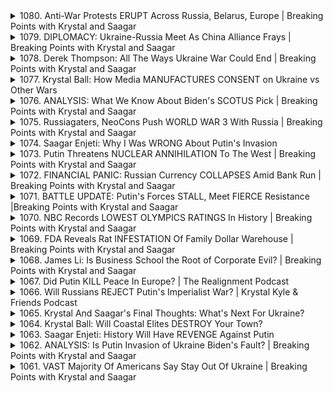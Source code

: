 <details>
<summary>1080. Anti-War Protests ERUPT Across Russia, Belarus, Europe | Breaking Points with Krystal and Saagar</summary><br>

<a href="https://www.youtube.com/watch?v=HuT3s427QbM" target="_blank">
    <img src="https://img.youtube.com/vi/HuT3s427QbM/maxresdefault.jpg" 
        alt="[Youtube]" width="200">
</a>

# Anti-War Protests ERUPT Across Russia, Belarus, Europe | Breaking Points with Krystal and Saagar


</details>

<details>
<summary>1079. DIPLOMACY: Ukraine-Russia Meet As China Alliance Frays | Breaking Points with Krystal and Saagar</summary><br>

<a href="https://www.youtube.com/watch?v=I3r63oTjimE" target="_blank">
    <img src="https://img.youtube.com/vi/I3r63oTjimE/maxresdefault.jpg" 
        alt="[Youtube]" width="200">
</a>

# DIPLOMACY: Ukraine-Russia Meet As China Alliance Frays | Breaking Points with Krystal and Saagar


</details>

<details>
<summary>1078. Derek Thompson: All The Ways Ukraine War Could End | Breaking Points with Krystal and Saagar</summary><br>

<a href="https://www.youtube.com/watch?v=UHLAxU4NaEg" target="_blank">
    <img src="https://img.youtube.com/vi/UHLAxU4NaEg/maxresdefault.jpg" 
        alt="[Youtube]" width="200">
</a>

# Derek Thompson: All The Ways Ukraine War Could End | Breaking Points with Krystal and Saagar


</details>

<details>
<summary>1077. Krystal Ball: How Media MANUFACTURES CONSENT on Ukraine vs Other Wars</summary><br>

<a href="https://www.youtube.com/watch?v=Ob9YXUe6GdM" target="_blank">
    <img src="https://img.youtube.com/vi/Ob9YXUe6GdM/maxresdefault.jpg" 
        alt="[Youtube]" width="200">
</a>

# Krystal Ball: How Media MANUFACTURES CONSENT on Ukraine vs Other Wars


</details>

<details>
<summary>1076. ANALYSIS: What We Know About Biden's SCOTUS Pick | Breaking Points with Krystal and Saagar</summary><br>

<a href="https://www.youtube.com/watch?v=HLA-5czalFc" target="_blank">
    <img src="https://img.youtube.com/vi/HLA-5czalFc/maxresdefault.jpg" 
        alt="[Youtube]" width="200">
</a>

# ANALYSIS: What We Know About Biden's SCOTUS Pick | Breaking Points with Krystal and Saagar


</details>

<details>
<summary>1075. Russiagaters, NeoCons Push WORLD WAR 3 With Russia | Breaking Points with Krystal and Saagar</summary><br>

<a href="https://www.youtube.com/watch?v=M1xLu4DvlzY" target="_blank">
    <img src="https://img.youtube.com/vi/M1xLu4DvlzY/maxresdefault.jpg" 
        alt="[Youtube]" width="200">
</a>

# Russiagaters, NeoCons Push WORLD WAR 3 With Russia | Breaking Points with Krystal and Saagar


</details>

<details>
<summary>1074. Saagar Enjeti: Why I Was WRONG About Putin's Invasion</summary><br>

<a href="https://www.youtube.com/watch?v=HvVLgTeObPs" target="_blank">
    <img src="https://img.youtube.com/vi/HvVLgTeObPs/maxresdefault.jpg" 
        alt="[Youtube]" width="200">
</a>

# Saagar Enjeti: Why I Was WRONG About Putin's Invasion


</details>

<details>
<summary>1073. Putin Threatens NUCLEAR ANNIHILATION To The West | Breaking Points with Krystal and Saagar</summary><br>

<a href="https://www.youtube.com/watch?v=urGPCTZiTIg" target="_blank">
    <img src="https://img.youtube.com/vi/urGPCTZiTIg/maxresdefault.jpg" 
        alt="[Youtube]" width="200">
</a>

# Putin Threatens NUCLEAR ANNIHILATION To The West | Breaking Points with Krystal and Saagar


</details>

<details>
<summary>1072. FINANCIAL PANIC: Russian Currency COLLAPSES Amid Bank Run | Breaking Points with Krystal and Saagar</summary><br>

<a href="https://www.youtube.com/watch?v=9914rEXdtKQ" target="_blank">
    <img src="https://img.youtube.com/vi/9914rEXdtKQ/maxresdefault.jpg" 
        alt="[Youtube]" width="200">
</a>

# FINANCIAL PANIC: Russian Currency COLLAPSES Amid Bank Run | Breaking Points with Krystal and Saagar


</details>

<details>
<summary>1071. BATTLE UPDATE: Putin's Forces STALL, Meet FIERCE Resistance |Breaking Points with Krystal and Saagar</summary><br>

<a href="https://www.youtube.com/watch?v=dE8geHDG6-A" target="_blank">
    <img src="https://img.youtube.com/vi/dE8geHDG6-A/maxresdefault.jpg" 
        alt="[Youtube]" width="200">
</a>

# BATTLE UPDATE: Putin's Forces STALL, Meet FIERCE Resistance |Breaking Points with Krystal and Saagar


</details>

<details>
<summary>1070. NBC Records LOWEST OLYMPICS RATINGS In History | Breaking Points with Krystal and Saagar</summary><br>

<a href="https://www.youtube.com/watch?v=Xjw-Q6zv80E" target="_blank">
    <img src="https://img.youtube.com/vi/Xjw-Q6zv80E/maxresdefault.jpg" 
        alt="[Youtube]" width="200">
</a>

# NBC Records LOWEST OLYMPICS RATINGS In History | Breaking Points with Krystal and Saagar


</details>

<details>
<summary>1069. FDA Reveals Rat INFESTATION Of Family Dollar Warehouse | Breaking Points with Krystal and Saagar</summary><br>

<a href="https://www.youtube.com/watch?v=qul3H1NuHss" target="_blank">
    <img src="https://img.youtube.com/vi/qul3H1NuHss/maxresdefault.jpg" 
        alt="[Youtube]" width="200">
</a>

# FDA Reveals Rat INFESTATION Of Family Dollar Warehouse | Breaking Points with Krystal and Saagar


</details>

<details>
<summary>1068. James Li: Is Business School the Root of Corporate Evil? | Breaking Points with Krystal and Saagar</summary><br>

<a href="https://www.youtube.com/watch?v=3jjnjd2v8e4" target="_blank">
    <img src="https://img.youtube.com/vi/3jjnjd2v8e4/maxresdefault.jpg" 
        alt="[Youtube]" width="200">
</a>

# James Li: Is Business School the Root of Corporate Evil? | Breaking Points with Krystal and Saagar


</details>

<details>
<summary>1067. Did Putin KILL Peace In Europe? | The Realignment Podcast</summary><br>

<a href="https://www.youtube.com/watch?v=IBUWOWQHYXg" target="_blank">
    <img src="https://img.youtube.com/vi/IBUWOWQHYXg/maxresdefault.jpg" 
        alt="[Youtube]" width="200">
</a>

# Did Putin KILL Peace In Europe? | The Realignment Podcast


</details>

<details>
<summary>1066. Will Russians REJECT Putin's Imperialist War? | Krystal Kyle & Friends Podcast</summary><br>

<a href="https://www.youtube.com/watch?v=u2DtfxXjFtQ" target="_blank">
    <img src="https://img.youtube.com/vi/u2DtfxXjFtQ/maxresdefault.jpg" 
        alt="[Youtube]" width="200">
</a>

# Will Russians REJECT Putin's Imperialist War? | Krystal Kyle & Friends Podcast


</details>

<details>
<summary>1065. Krystal And Saagar's Final Thoughts: What's Next For Ukraine?</summary><br>

<a href="https://www.youtube.com/watch?v=NWZUgO2zsRI" target="_blank">
    <img src="https://img.youtube.com/vi/NWZUgO2zsRI/maxresdefault.jpg" 
        alt="[Youtube]" width="200">
</a>

# Krystal And Saagar's Final Thoughts: What's Next For Ukraine?


</details>

<details>
<summary>1064. Krystal Ball: Will Coastal Elites DESTROY Your Town?</summary><br>

<a href="https://www.youtube.com/watch?v=ht_icBTlFt8" target="_blank">
    <img src="https://img.youtube.com/vi/ht_icBTlFt8/maxresdefault.jpg" 
        alt="[Youtube]" width="200">
</a>

# Krystal Ball: Will Coastal Elites DESTROY Your Town?


</details>

<details>
<summary>1063. Saagar Enjeti: History Will Have REVENGE Against Putin</summary><br>

<a href="https://www.youtube.com/watch?v=KamBo-O6V1Y" target="_blank">
    <img src="https://img.youtube.com/vi/KamBo-O6V1Y/maxresdefault.jpg" 
        alt="[Youtube]" width="200">
</a>

# Saagar Enjeti: History Will Have REVENGE Against Putin


</details>

<details>
<summary>1062. ANALYSIS: Is Putin Invasion of Ukraine Biden's Fault? | Breaking Points with Krystal and Saagar</summary><br>

<a href="https://www.youtube.com/watch?v=PcUEhBzhF5A" target="_blank">
    <img src="https://img.youtube.com/vi/PcUEhBzhF5A/maxresdefault.jpg" 
        alt="[Youtube]" width="200">
</a>

# ANALYSIS: Is Putin Invasion of Ukraine Biden's Fault? | Breaking Points with Krystal and Saagar


</details>

<details>
<summary>1061. VAST Majority Of Americans Say Stay Out Of Ukraine | Breaking Points with Krystal and Saagar</summary><br>

<a href="https://www.youtube.com/watch?v=DFzz_Z2vliA" target="_blank">
    <img src="https://img.youtube.com/vi/DFzz_Z2vliA/maxresdefault.jpg" 
        alt="[Youtube]" width="200">
</a>

# VAST Majority Of Americans Say Stay Out Of Ukraine | Breaking Points with Krystal and Saagar


</details>

